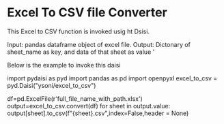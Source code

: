 # Excel To CSV file Converter

This Excel to CSV function is invoked usig ht Dsisi.

Input: pandas dataframe object of excel file.
Output: Dictonary of sheet_name as key, and data of that sheet as value '

Below is the example to invoke this daisi

import pydaisi as pyd
import pandas as pd
import openpyxl
excel_to_csv = pyd.Daisi("ysoni/excel_to_csv")

df=pd.ExcelFile(r'full_file_name_with_path.xlsx')
output=excel_to_csv.convert(df)
for sheet in output.value:
    output[sheet].to_csv(f"{sheet}.csv",index=False,header = None)
